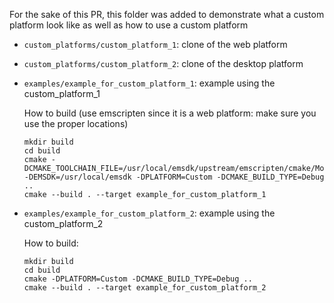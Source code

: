 For the sake of this PR, this folder was added to demonstrate what a custom platform look like as well
as how to use a custom platform

* `custom_platforms/custom_platform_1`: clone of the web platform
* `custom_platforms/custom_platform_2`: clone of the desktop platform


* `examples/example_for_custom_platform_1`: example using the custom_platform_1

  How to build (use emscripten since it is a web platform: make sure you use the proper locations)
    ```text
    mkdir build
    cd build
    cmake -DCMAKE_TOOLCHAIN_FILE=/usr/local/emsdk/upstream/emscripten/cmake/Modules/Platform/Emscripten.cmake -DEMSDK=/usr/local/emsdk -DPLATFORM=Custom -DCMAKE_BUILD_TYPE=Debug ..
    cmake --build . --target example_for_custom_platform_1
    ```

* `examples/example_for_custom_platform_2`: example using the custom_platform_2

  How to build:
    ```text
    mkdir build
    cd build
    cmake -DPLATFORM=Custom -DCMAKE_BUILD_TYPE=Debug ..
    cmake --build . --target example_for_custom_platform_2
    ```
